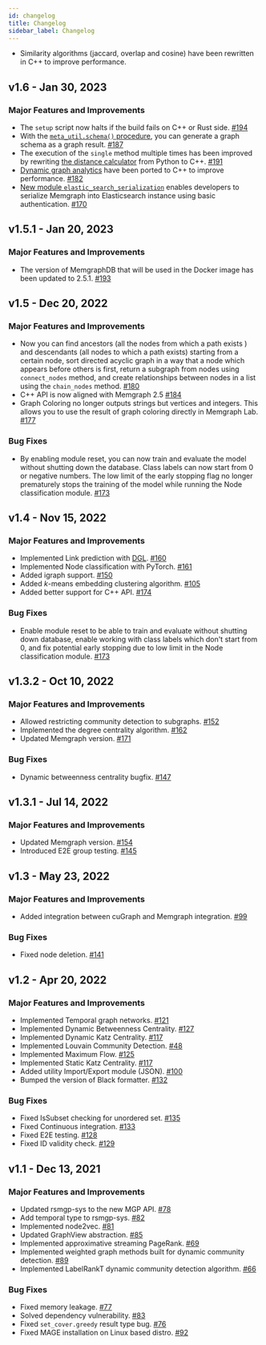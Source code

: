 ```yaml
---
id: changelog
title: Changelog
sidebar_label: Changelog
---
```


- Similarity algorithms (jaccard, overlap and cosine) have been rewritten in C++ to improve performance.

## v1.6 - Jan 30, 2023

### Major Features and Improvements

- The `setup` script now halts if the build fails on C++ or Rust side. [#194](https://github.com/memgraph/mage/pull/194)
- With the [`meta_util.schema()` procedure](/query-modules/python/meta-util.md), you can generate a graph schema as a graph result. [#187](https://github.com/memgraph/mage/pull/187)
- The execution of the `single` method multiple times has been improved by rewriting [the distance calculator](/query-modules/python/distance-calculator.md) from Python to C++. [#191](https://github.com/memgraph/mage/pull/191)
- [Dynamic graph analytics](/algorithms/dynamic-graph-analytics/betweenness-centrality-online-algorithm.md) have been ported to C++ to improve performance. [#182](https://github.com/memgraph/mage/pull/182)
- [New module `elastic_search_serialization`](/query-modules/python/elasticsearch-synchronization.md) enables developers to serialize Memgraph into Elasticsearch instance using basic authentication. [#170](https://github.com/memgraph/mage/pull/170)

## v1.5.1 - Jan 20, 2023

### Major Features and Improvements

- The version of MemgraphDB that will be used in the Docker image has been updated to 2.5.1.
  [#193](https://github.com/memgraph/mage/pull/193)

## v1.5 - Dec 20, 2022

### Major Features and Improvements

- Now you can find ancestors (all the nodes from which a path exists ) and descendants (all nodes to which a path exists) starting from a certain node, sort directed acyclic graph in a way that a node which appears before others is first, return a subgraph from nodes using `connect_nodes` method, and create relationships between nodes in a list using the `chain_nodes` method.
  [#180](https://github.com/memgraph/mage/pull/180)
- C++ API is now aligned with Memgraph 2.5
  [#184](https://github.com/memgraph/mage/pull/184)
- Graph Coloring no longer outputs strings but vertices and integers. This allows you to use the result of graph coloring directly in Memgraph Lab.
  [#177](https://github.com/memgraph/mage/pull/177)

### Bug Fixes
- By enabling module reset, you can now train and evaluate the model without shutting down the database.
  Class labels can now start from 0 or negative numbers.
  The low limit of the early stopping flag no longer prematurely stops the training of the model while running the Node classification module.
  [#173](https://github.com/memgraph/mage/pull/173)

## v1.4 - Nov 15, 2022

### Major Features and Improvements

- Implemented Link prediction with [DGL](https://www.dgl.ai/).
  [#160](https://github.com/memgraph/mage/pull/160)
- Implemented Node classification with PyTorch.
  [#161](https://github.com/memgraph/mage/pull/161)
- Added igraph support.
  [#150](https://github.com/memgraph/mage/pull/150)
- Added _k_-means embedding clustering algorithm.
  [#105](https://github.com/memgraph/mage/pull/105)
- Added better support for C++ API.
  [#174](https://github.com/memgraph/mage/pull/174)

### Bug Fixes
- Enable module reset to be able to train and evaluate without shutting down database, enable working with class labels which don't start from 0, and fix potential early stopping due to low limit in the Node classification module.
  [#173](https://github.com/memgraph/mage/pull/173)

## v1.3.2 - Oct 10, 2022

### Major Features and Improvements
- Allowed restricting community detection to subgraphs.
  [#152](https://github.com/memgraph/mage/pull/152)
- Implemented the degree centrality algorithm.
  [#162](https://github.com/memgraph/mage/pull/162)
- Updated Memgraph version.
  [#171](https://github.com/memgraph/mage/pull/171)

### Bug Fixes
- Dynamic betweenness centrality bugfix.
  [#147](https://github.com/memgraph/mage/pull/147)

## v1.3.1 - Jul 14, 2022

### Major Features and Improvements
- Updated Memgraph version.
  [#154](https://github.com/memgraph/mage/pull/154)
- Introduced E2E group testing.
  [#145](https://github.com/memgraph/mage/pull/145)

## v1.3 - May 23, 2022

### Major Features and Improvements
- Added integration between cuGraph and Memgraph integration.
  [#99](https://github.com/memgraph/mage/pull/99)

### Bug Fixes
- Fixed node deletion.
  [#141](https://github.com/memgraph/mage/pull/141)

## v1.2 - Apr 20, 2022

### Major Features and Improvements

- Implemented Temporal graph networks.
  [#121](https://github.com/memgraph/mage/pull/121)
- Implemented Dynamic Betweenness Centrality.
  [#127](https://github.com/memgraph/mage/pull/127)
- Implemented Dynamic Katz Centrality.
  [#117](https://github.com/memgraph/mage/pull/117)
- Implemented Louvain Community Detection.
  [#48](https://github.com/memgraph/mage/pull/48)
- Implemented Maximum Flow.
  [#125](https://github.com/memgraph/mage/pull/125)
- Implemented Static Katz Centrality.
  [#117](https://github.com/memgraph/mage/pull/117)
- Added utility Import/Export module (JSON).
  [#100](https://github.com/memgraph/mage/pull/100)
- Bumped the version of Black formatter.
  [#132](https://github.com/memgraph/mage/pull/132)

### Bug Fixes
- Fixed IsSubset checking for unordered set.
  [#135](https://github.com/memgraph/mage/pull/135)
- Fixed Continuous integration.
  [#133](https://github.com/memgraph/mage/pull/133)
- Fixed E2E testing.
  [#128](https://github.com/memgraph/mage/pull/128)
- Fixed ID validity check.
  [#129](https://github.com/memgraph/mage/pull/129)

## v1.1 - Dec 13, 2021

### Major Features and Improvements

- Updated rsmgp-sys to the new MGP API.
  [#78](https://github.com/memgraph/mage/pull/78)
- Add temporal type to rsmgp-sys.
  [#82](https://github.com/memgraph/mage/pull/82)
- Implemented node2vec. [#81](https://github.com/memgraph/mage/pull/81)
- Updated GraphView abstraction. [#85](https://github.com/memgraph/mage/pull/85)
- Implemented approximative streaming PageRank.
  [#69](https://github.com/memgraph/mage/pull/69)
- Implemented weighted graph methods built for dynamic community detection.
  [#89](https://github.com/memgraph/mage/pull/89)
- Implemented LabelRankT dynamic community detection algorithm.
  [#66](https://github.com/memgraph/mage/pull/66)

### Bug Fixes

- Fixed memory leakage. [#77](https://github.com/memgraph/mage/pull/77)
- Solved dependency vulnerability.
  [#83](https://github.com/memgraph/mage/pull/83)
- Fixed `set_cover.greedy` result type bug.
  [#76](https://github.com/memgraph/mage/pull/76)
- Fixed MAGE installation on Linux based distro.
  [#92](https://github.com/memgraph/mage/pull/92)

